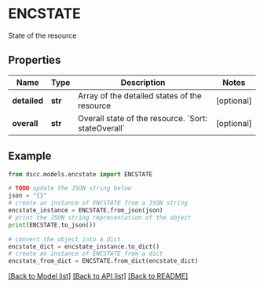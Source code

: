 # ENCSTATE

State of the resource

## Properties

Name | Type | Description | Notes
------------ | ------------- | ------------- | -------------
**detailed** | **str** | Array of the detailed states of the resource | [optional] 
**overall** | **str** | Overall state of the resource. &#x60;Sort: stateOverall&#x60; | [optional] 

## Example

```python
from dscc.models.encstate import ENCSTATE

# TODO update the JSON string below
json = "{}"
# create an instance of ENCSTATE from a JSON string
encstate_instance = ENCSTATE.from_json(json)
# print the JSON string representation of the object
print(ENCSTATE.to_json())

# convert the object into a dict
encstate_dict = encstate_instance.to_dict()
# create an instance of ENCSTATE from a dict
encstate_from_dict = ENCSTATE.from_dict(encstate_dict)
```
[[Back to Model list]](../README.md#documentation-for-models) [[Back to API list]](../README.md#documentation-for-api-endpoints) [[Back to README]](../README.md)


